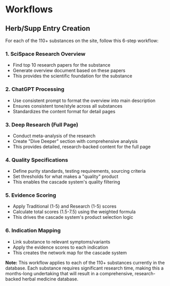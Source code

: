 # Workflows

## Herb/Supp Entry Creation

For each of the 110+ substances on the site, follow this 6-step workflow:

### 1. SciSpace Research Overview
- Find top 10 research papers for the substance
- Generate overview document based on these papers
- This provides the scientific foundation for the substance

### 2. ChatGPT Processing
- Use consistent prompt to format the overview into main description
- Ensures consistent tone/style across all substances
- Standardizes the content format for detail pages

### 3. Deep Research (Full Page)
- Conduct meta-analysis of the research
- Create "Dive Deeper" section with comprehensive analysis
- This provides detailed, research-backed content for the full page

### 4. Quality Specifications
- Define purity standards, testing requirements, sourcing criteria
- Set thresholds for what makes a "quality" product
- This enables the cascade system's quality filtering

### 5. Evidence Scoring
- Apply Traditional (1-5) and Research (1-5) scores
- Calculate total scores (1.5-7.5) using the weighted formula
- This drives the cascade system's product selection logic

### 6. Indication Mapping
- Link substance to relevant symptoms/variants
- Apply the evidence scores to each indication
- This creates the network map for the cascade system

**Note:** This workflow applies to each of the 110+ substances currently in the database. Each substance requires significant research time, making this a months-long undertaking that will result in a comprehensive, research-backed herbal medicine database.

